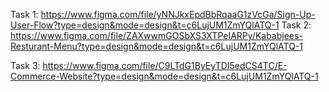 Task 1: https://www.figma.com/file/yNNJkxEpdBbRqaaG1zVcGa/Sign-Up-User-Flow?type=design&mode=design&t=c6LujUM1ZmYQlATQ-1
Task 2: https://www.figma.com/file/ZAXwwmGOSbXS3XTPeIARPy/Kababjees-Resturant-Menu?type=design&mode=design&t=c6LujUM1ZmYQlATQ-1

Task 3: https://www.figma.com/file/C9LTdG1ByEyTDI5edCS4TC/E-Commerce-Website?type=design&mode=design&t=c6LujUM1ZmYQlATQ-1
